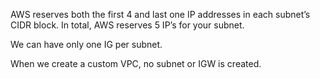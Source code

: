 
AWS reserves both the first 4 and last one IP addresses in each subnet’s CIDR block. In total, AWS reserves 5 IP’s for your subnet.

We can have only one IG per subnet.

When we create a custom VPC, no subnet or IGW is created.


